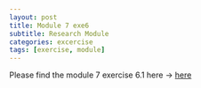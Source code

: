 ```yaml
---
layout: post
title: Module 7 exe6
subtitle: Research Module
categories: excercise
tags: [exercise, module]
---
```


[docs]: https://sudeshnaidoo.github.io/assets/pdf/Exe6_1_Module7.xlsx

Please find the module 7 exercise 6.1 here -> [here][docs]
